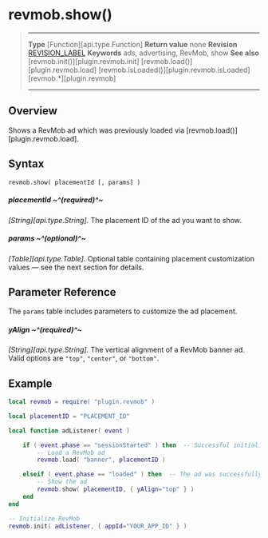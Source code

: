 # revmob.show()

> --------------------- ------------------------------------------------------------------------------------------
> __Type__              [Function][api.type.Function]
> __Return value__      none
> __Revision__          [REVISION_LABEL](REVISION_URL)
> __Keywords__          ads, advertising, RevMob, show
> __See also__          [revmob.init()][plugin.revmob.init]
>						[revmob.load()][plugin.revmob.load]
>						[revmob.isLoaded()][plugin.revmob.isLoaded]
>						[revmob.*][plugin.revmob]
> --------------------- ------------------------------------------------------------------------------------------


## Overview

Shows a RevMob ad which was previously loaded via [revmob.load()][plugin.revmob.load].


## Syntax

	revmob.show( placementId [, params] )

##### placementId ~^(required)^~
_[String][api.type.String]._ The placement ID of the ad you want to show.

##### params ~^(optional)^~
_[Table][api.type.Table]._ Optional table containing placement customization values &mdash; see the next section for details.


## Parameter Reference

The `params` table includes parameters to customize the ad placement.

##### yAlign ~^(required)^~
_[String][api.type.String]._ The vertical alignment of a RevMob banner ad. Valid options are `"top"`, `"center"`, or `"bottom"`.


## Example

``````lua
local revmob = require( "plugin.revmob" )

local placementID = "PLACEMENT_ID"

local function adListener( event )

	if ( event.phase == "sessionStarted" ) then  -- Successful initialization
		-- Load a RevMob ad
		revmob.load( "banner", placementID )

	elseif ( event.phase == "loaded" ) then  -- The ad was successfully loaded
		-- Show the ad
		revmob.show( placementID, { yAlign="top" } )
	end
end

-- Initialize RevMob
revmob.init( adListener, { appId="YOUR_APP_ID" } )
``````
